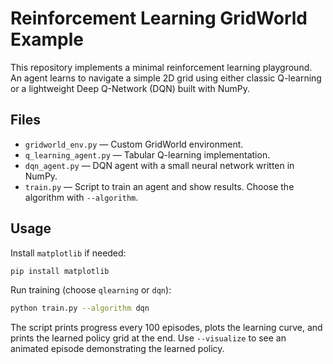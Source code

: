 # Reinforcement Learning GridWorld Example

This repository implements a minimal reinforcement learning playground. An agent learns to navigate a simple 2D grid using either classic Q-learning or a lightweight Deep Q-Network (DQN) built with NumPy.

## Files

- `gridworld_env.py` — Custom GridWorld environment.
- `q_learning_agent.py` — Tabular Q-learning implementation.
- `dqn_agent.py` — DQN agent with a small neural network written in NumPy.
- `train.py` — Script to train an agent and show results. Choose the algorithm with `--algorithm`.

## Usage

Install `matplotlib` if needed:

```bash
pip install matplotlib
```

Run training (choose `qlearning` or `dqn`):

```bash
python train.py --algorithm dqn
```

The script prints progress every 100 episodes, plots the learning curve, and prints the learned policy grid at the end. Use `--visualize` to see an animated episode demonstrating the learned policy.
